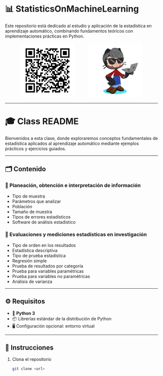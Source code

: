 # 📊 StatisticsOnMachineLearning

Este repositorio está dedicado al estudio y aplicación de la estadística en aprendizaje automático, combinando fundamentos teóricos con implementaciones prácticas en Python.

<p align="center">
  <img src="/images/Qr.png" alt="Qr" width="180" style="margin-right:40px;"/>
  <img src="/images/Octocat.png" alt="Octocat" width="180"/>
</p>

---

# 🎓 Class README

Bienvenidos a esta clase, donde exploraremos conceptos fundamentales de estadística aplicados al aprendizaje automático mediante ejemplos prácticos y ejercicios guiados.

---

## 🗂 Contenido

### 📌 Planeación, obtención e interpretación de información
- Tipo de muestra  
- Parámetros que analizar  
- Población  
- Tamaño de muestra  
- Tipos de errores estadísticos  
- Software de análisis estadístico  

### 📌 Evaluaciones y mediciones estadísticas en investigación
- Tipo de orden en los resultados  
- Estadística descriptiva  
- Tipo de prueba estadística  
- Regresión simple  
- Prueba de resultados por categoría  
- Prueba para variables paramétricas  
- Prueba para variables no paramétricas  
- Análisis de varianza  

---

## ⚙️ Requisitos
- 🐍 **Python 3**  
- 📦 Librerías estándar de la distribución de Python  
- 🖥️ Configuración opcional: entorno virtual  

---

## 🚀 Instrucciones
1. Clona el repositorio  
   ```bash
   git clone <url>
